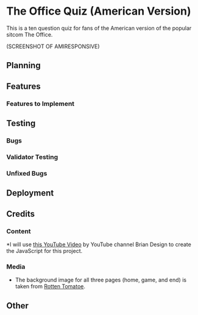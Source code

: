 # The Office Quiz (American Version)

This is a ten question quiz for fans of the American version of the popular sitcom The Office.

(SCREENSHOT OF AMIRESPONSIVE)

## Planning

## Features

### Features to Implement

## Testing

### Bugs

### Validator Testing

### Unfixed Bugs

## Deployment

## Credits 

### Content

*I will use [this YouTube Video](https://www.youtube.com/watch?v=f4fB9Xg2JEY&t=12s) by YouTube channel Brian Design to create the JavaScript for this project. 

### Media 

* The background image for all three pages (home, game, and end) is taken from [Rotten Tomatoe](https://www.rottentomatoes.com/tv/the_office).

## Other